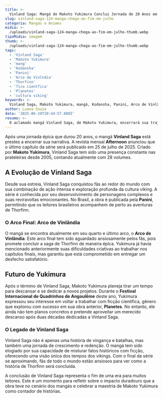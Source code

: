 ```yaml
---
title: >-
  Vinland Saga: Mangá de Makoto Yukimura Conclui Jornada de 20 Anos em Julho
slug: vinland-saga-124-manga-chega-ao-fim-em-julho
categoria: Mangás e Animes
midia: >-
  /uploads/vinland-saga-124-manga-chega-ao-fim-em-julho-thumb.webp
tipoMidia: imagem
thumb: >-
  /uploads/vinland-saga-124-manga-chega-ao-fim-em-julho-thumb.webp
tags:
  - 'Vinland Saga'
  - 'Makoto Yukimura'
  - 'mang'
  - 'Kodansha'
  - 'Panini'
  - 'Arco de Vinlndia'
  - 'Thorfinn'
  - 'fico cientfica'
  - 'Planetes'
  - 'cultura viking'
keywords: >-
  Vinland Saga, Makoto Yukimura, mangá, Kodansha, Panini, Arco de Vinlândia, Thorfinn, ficção científica, Planetes, cultura viking
author: Luana Souza
data: '2025-06-19T20:44:57.000Z'
resumo: >-
  O aclamado mangá Vinland Saga, de Makoto Yukimura, encerrará sua trajetória em julho de 2025, marcando duas décadas de aventuras vikings. A obra, publicada pela Kodansha, chega ao fim com seu 28º volume.
---
```


Após uma jornada épica que durou 20 anos, o mangá **Vinland Saga** está prestes a encerrar sua narrativa. A revista mensal **Afternoon** anunciou que o último capítulo da série será publicado em 25 de julho de 2025. Criado por **Makoto Yukimura**, Vinland Saga tem sido uma presença constante nas prateleiras desde 2005, contando atualmente com 28 volumes.

## A Evolução de Vinland Saga

Desde sua estreia, Vinland Saga conquistou fãs ao redor do mundo com sua combinação de ação intensa e exploração profunda da cultura viking. A série é conhecida por seu desenvolvimento de personagens complexos e suas reviravoltas emocionantes. No Brasil, a obra é publicada pela **Panini**, permitindo que os leitores brasileiros acompanhem de perto as aventuras de Thorfinn.

### O Arco Final: Arco de Vinlândia

O mangá se encontra atualmente em seu quarto e último arco, o **Arco de Vinlândia**. Este arco final tem sido aguardado ansiosamente pelos fãs, pois promete concluir a saga de Thorfinn de maneira épica. Yukimura já havia mencionado anteriormente suas dificuldades criativas ao trabalhar nos capítulos finais, mas garantiu que está comprometido em entregar um desfecho satisfatório.

## Futuro de Yukimura

Após o término de Vinland Saga, Makoto Yukimura planeja tirar um tempo para descansar e se dedicar a novos projetos. Durante o **Festival Internacional de Quadrinhos de Angoulême** deste ano, Yukimura expressou seu interesse em voltar a trabalhar com ficção científica, gênero que explorou com sucesso em sua obra anterior, **Planetes**. No entanto, ele ainda não tem planos concretos e pretende aproveitar um merecido descanso após duas décadas dedicadas a Vinland Saga.

### O Legado de Vinland Saga

Vinland Saga não é apenas uma história de vingança e batalhas, mas também uma jornada de crescimento e redenção. O mangá tem sido elogiado por sua capacidade de misturar fatos históricos com ficção, oferecendo uma visão única dos tempos dos vikings. Com o final da série se aproximando, fãs de todo o mundo estão ansiosos para ver como a história de Thorfinn será concluída.

A conclusão de Vinland Saga representa o fim de uma era para muitos leitores. Este é um momento para refletir sobre o impacto duradouro que a obra teve no cenário dos mangás e celebrar a maestria de Makoto Yukimura como contador de histórias.